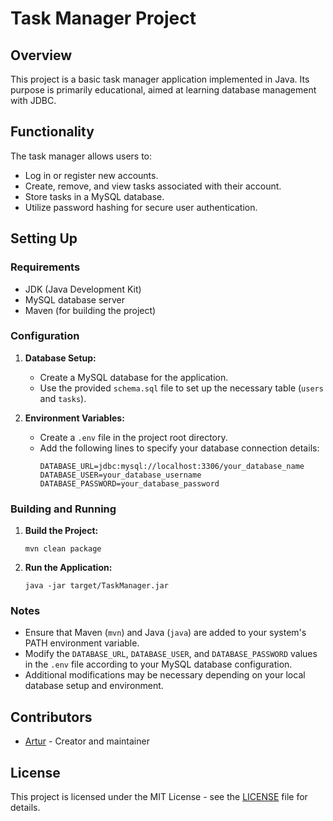 # Task Manager Project

## Overview
This project is a basic task manager application implemented in Java. Its purpose is primarily educational, aimed at learning database management with JDBC.

## Functionality
The task manager allows users to:
- Log in or register new accounts.
- Create, remove, and view tasks associated with their account.
- Store tasks in a MySQL database.
- Utilize password hashing for secure user authentication.

## Setting Up
### Requirements
- JDK (Java Development Kit)
- MySQL database server
- Maven (for building the project)

### Configuration
1. **Database Setup:**
   - Create a MySQL database for the application.
   - Use the provided `schema.sql` file to set up the necessary table (`users` and `tasks`).
   
2. **Environment Variables:**
   - Create a `.env` file in the project root directory.
   - Add the following lines to specify your database connection details:
     ```
     DATABASE_URL=jdbc:mysql://localhost:3306/your_database_name
     DATABASE_USER=your_database_username
     DATABASE_PASSWORD=your_database_password
     ```

### Building and Running
1. **Build the Project:**
     ```
     mvn clean package
     ```

2. **Run the Application:**
     ```
     java -jar target/TaskManager.jar
     ```


### Notes
- Ensure that Maven (`mvn`) and Java (`java`) are added to your system's PATH environment variable.
- Modify the `DATABASE_URL`, `DATABASE_USER`, and `DATABASE_PASSWORD` values in the `.env` file according to your MySQL database configuration.
- Additional modifications may be necessary depending on your local database setup and environment.

## Contributors
- [Artur](https://github.com/fariasartuur) - Creator and maintainer

## License
This project is licensed under the MIT License - see the [LICENSE](LICENSE) file for details.

     

